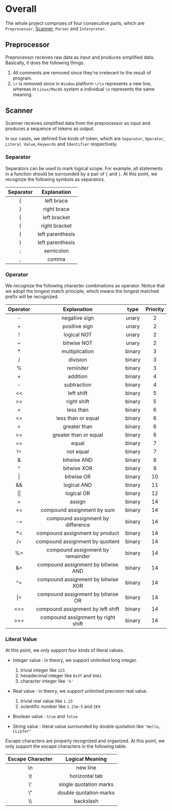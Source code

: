 # Overall

The whole project comprises of four consecutive parts, which are `Preprocessor`, [Scanner](#scanner), `Parser` and `Interpreter`.

## Preprocessor

Preprocessor receives raw data as input and produces simplified data. Basically, it does the following things.

1. All comments are removed since they're irrelevant to the result of program.
2. `\r` is removed since in `Window` platform `\r\n` represents a new line, whereas in `Linux/MacOS` system a individual `\n` represents the same meaning.

## Scanner

Scanner receives simplified data from the preprocessor as input and produces a sequence of tokens as output.

In our cases, we defined five kinds of token, which are `Separator`, `Operator`, `Literal Value`, `Keywords` and `Identifier` respectively.

### Separator

Separators can be used to mark logical scope. For example, all statements in a function should be surrounded by a pair of `{` and `}`. At this point, we recognize the following symbols as separators.

| Separator | Explanation |
| :-: | :-: |
| { | left brace |
| } | right brace |
| { | left bracket |
| { | right bracket |
| ( | left parenthesis |
| ) | left parenthesis |
| ; | semicolon |
| , | comma |

### Operator

We recognize the following character combinations as operator. Notice that we adopt the longest match principle, which means the longest matched prefix will be recognized. 

| Operator | Explanation | type | Priority |
| :-: | :-: | :-: | :-: |
| - | negative sign | unary | 2 |
| + | positive sign | unary | 2 |
| ! | logical NOT | unary | 2 |
| ~ | bitwise NOT | unary | 2 |
| \* | multiplication | binary | 3 |
| / | division | binary | 3 |
| % | reminder | binary | 3 |
| + | addition | binary | 4 |
| - | subtraction | binary | 4 |
| << | left shift | binary | 5 |
| >> | right shift | binary | 5 |
| < | less than | binary | 6 |
| <= | less than or equal | binary | 6 |
| > | greater than | binary | 6 |
| >= | greater than or equal | binary | 6 |
| == | equal | binary | 7 |
| != | not equal | binary | 7 |
| & | bitwise AND | binary | 8 |
| ^ | bitwise XOR | binary | 9 |
| \| | bitwise OR | binary | 10 |
| && | logical AND | binary | 11 |
| \|\| | logical OR | binary | 12 |
| = | assign | binary | 14 |
| += | compound assignment by sum | binary | 14 |
| -= | compound assignment by difference | binary | 14 |
| \*= | compound assignment by product | binary | 14 |
| /= | compound assignment by quotient | binary | 14 |
| %= | compound assignment by remainder | binary | 14 |
| &= | compound assignment by bitwise AND | binary | 14 |
| ^= | compound assignment by bitwise XOR | binary | 14 |
| \|= | compound assignment by bitwise OR | binary | 14 |
| <<= | compound assignment by left shift | binary | 14 |
| >>= | compound assignment by right shift | binary | 14 |

### Literal Value

At this point, we only support four kinds of literal values.
 
- Integer value : in theory, we support unlimited long integer.
	1. trivial integer like `123`
	2. hexadecimal integer like `0x3f` and `0XA1` 
	3. character integer like `'k'`

- Real value : in theory, we support unlimited precision real value.
   1. trivial real value like `1.23`
   2. scientific number like `1.23e-5` and `2E9`
- Boolean value : `true` and `false`
- String value : literal value surrounded by double quotation like `"Hello, LLipter"`

Escape characters are properly recognized and organized. At this point, we only support the escape characters in the following table.

| Escape Character | Logical Meaning |
| :-: | :-: |
| \n | new line |
| \t | horizontal tab |
| \\' | single quotation marks |
| \\" | double quotation marks |
| \\\\ | backslash |